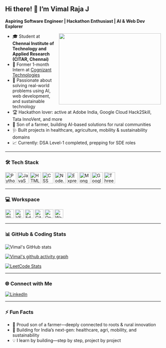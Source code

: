 ## Hi there! 👋 I’m Vimal Raja J

**Aspiring Software Engineer | Hackathon Enthusiast | AI & Web Dev Explorer**

<img align="right" width="330" height="230" src="https://i.pinimg.com/originals/47/f0/34/47f0342cec72b800463bf003eac1257e.gif">

- 🎓 Student at **Chennai Institute of Technology and Applied Research (CITAR, Chennai)**
- 💼 Former 1-month Intern at [Cognizant Technologies](https://www.cognizant.com/)
- 🚀 Passionate about solving real-world problems using AI, web development, and sustainable technology
- 🏆 Hackathon lover: active at Adobe India, Google Cloud Hack2Skill, Tata InnoVent, and more
- 🌱 Son of a farmer, building AI-based solutions for rural communities
- 🩺 Built projects in healthcare, agriculture, mobility & sustainability domains
- 📈 Currently: DSA Level-1 completed, prepping for SDE roles

---

### 🛠️ Tech Stack

<p>
  <img height="36" src="https://img.icons8.com/color/48/000000/python.png" alt="Python"/>
  <img height="36" src="https://img.icons8.com/color/48/000000/javascript.png" alt="JavaScript"/>
  <img height="36" src="https://img.icons8.com/color/48/000000/html-5.png" alt="HTML"/>
  <img height="36" src="https://img.icons8.com/color/48/000000/css3.png" alt="CSS"/>
  <img height="36" src="https://img.icons8.com/color/48/000000/nodejs.png" alt="Node.js"/>
  <img height="36" src="https://img.icons8.com/color/48/000000/express.png" alt="Express.js"/>
  <img height="36" src="https://img.icons8.com/color/48/000000/mongodb.png" alt="MongoDB"/>
  <img height="36" src="https://img.icons8.com/color/48/000000/google-cloud.png" alt="Google Cloud"/>
  <img height="36" src="https://img.icons8.com/color/48/000000/threejs.png" alt="Three.js"/>
</p>

---

### 💻 Workspace

<p>
  <img height="28" src="https://img.shields.io/badge/Windows-10-blue?style=for-the-badge&logo=windows&logoColor=white" alt="Windows 10"/>
  <img height="28" src="https://img.shields.io/badge/VS_Code-007ACC?style=for-the-badge&logo=visual-studio-code&logoColor=white" alt="VS Code"/>
  <img height="28" src="https://img.shields.io/badge/Edge-0078D7?style=for-the-badge&logo=microsoft-edge&logoColor=white" alt="Edge"/>
  <img height="28" src="https://img.shields.io/badge/GitHub-181717?style=for-the-badge&logo=github&logoColor=white" alt="GitHub"/>
  <img height="28" src="https://img.shields.io/badge/Opera-FF1B2D?style=for-the-badge&logo=opera&logoColor=white" alt="Opera"/>
  <img height="28" src="https://img.shields.io/badge/Warp_Terminal-1B1F23?style=for-the-badge&logo=warp&logoColor=white" alt="Warp"/>
</p>

---

### 📊 GitHub & Coding Stats

![Vimal's GitHub stats](https://github-readme-stats.vercel.app/api?username=vimalraja&theme=dark&show_icons=true&hide=issues,contribs)

[![Vimal's github activity graph](https://github-readme-activity-graph.vercel.app/graph?username=vimalraja&bg_color=ffcfe9&color=9e4c98&line=9e4c98&point=403d3d&area=true&hide_border=true)](https://github.com/ashutosh00710/github-readme-activity-graph)

[![LeetCode Stats](https://leetcard.jacoblin.cool/vimalraja?theme=dark&font=Arya&ext=contest)](https://leetcode.com/vimalraja)

---

### 🌐 Connect with Me

[![LinkedIn](https://img.shields.io/badge/LinkedIn-blue?style=for-the-badge&logo=linkedin&logoColor=white)](https://www.linkedin.com/in/vimalraja-j/)

---

### ⚡ Fun Facts

- 🌾 Proud son of a farmer—deeply connected to roots & rural innovation
- 🚜 Building for India’s next-gen: healthcare, agri, mobility, and sustainability
- 💡 I learn by building—step by step, project by project

<!--
*Feel free to reach out for collaborations, hackathons, or just to connect!*
-->
